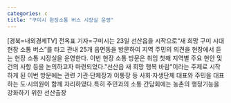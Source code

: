```yaml
---
categories: c
title: "구미시 현장소통 버스 시장실 운영"
---
```

[경북=내외경제TV] 전옥표 기자=구미시는 23일 선산읍을 시작으로“새 희망 구미 시대 현장 소통 버스”를 타고 관내 25개 읍면동을 방문하여 지역 주민의 의견을 현장에서 듣는 현장 소통 시장실을 운영한다. 이번 현장 소통 방문은 취임 첫해 지역별 주요 현안 및 건의 사항 등을 논의하고자 마련되었다."선산읍 새 희망 행복 바람"이라는 주제로 시작하게 된 이번 방문에는 관련 기관·단체장과 이통장 등 사회·자생단체 대표와 주민을 대표하는 도·시의원이 함께 자리하였다.특히 주민과의 소통 간담회에는 농촌의 행정기능을 강화하기 위한 선산출장